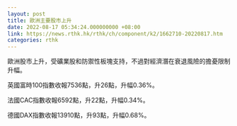 ```yaml
---
layout: post
title: 歐洲主要股市上升
date: 2022-08-17 05:34:24.000000000 +08:00
link: https://news.rthk.hk/rthk/ch/component/k2/1662710-20220817.htm
categories: rthk
---
```


歐洲股市上升，受礦業股和防禦性板塊支持，不過對經濟潛在衰退風險的擔憂限制升幅。

英國富時100指數收報7536點，升26點，升幅0.36%。

法國CAC指數收報6592點，升22點，升幅0.34%。

德國DAX指數收報13910點，升93點，升幅0.68%。
